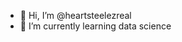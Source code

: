 - 👋 Hi, I’m @heartsteelezreal
- 🌱 I’m currently learning data science

<!---
heartsteelezreal/heartsteelezreal is a ✨ special ✨ repository because its `README.md` (this file) appears on your GitHub profile.
You can click the Preview link to take a look at your changes.
--->
